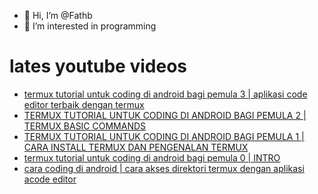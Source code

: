 - 👋 Hi, I’m @Fathb
- 👀 I’m interested in programming

# lates youtube videos
<!-- YOUTUBE:START -->
- [termux tutorial untuk coding di android bagi pemula 3 | aplikasi code editor terbaik dengan termux](https://www.youtube.com/watch?v=XOopmI83soA)
- [TERMUX TUTORIAL UNTUK CODING DI ANDROID BAGI PEMULA 2 | TERMUX BASIC COMMANDS](https://www.youtube.com/watch?v=YuyNepFytkY)
- [TERMUX TUTORIAL UNTUK CODING DI ANDROID BAGI PEMULA 1 | CARA INSTALL TERMUX DAN PENGENALAN TERMUX](https://www.youtube.com/watch?v=2e5Vws6GbRQ)
- [termux tutorial untuk coding di android bagi pemula 0 | INTRO](https://www.youtube.com/watch?v=XcbCoF7EMJk)
- [cara coding di android | cara akses direktori termux dengan aplikasi acode editor](https://www.youtube.com/watch?v=zmU5J7-TYPU)
<!-- YOUTUBE:END -->

<!---
Fathb/Fathb is a ✨ special ✨ repository because its `README.md` (this file) appears on your GitHub profile.
You can click the Preview link to take a look at your changes.
--->
